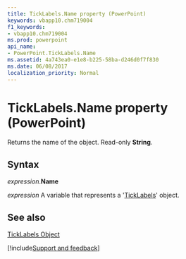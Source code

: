 ```yaml
---
title: TickLabels.Name property (PowerPoint)
keywords: vbapp10.chm719004
f1_keywords:
- vbapp10.chm719004
ms.prod: powerpoint
api_name:
- PowerPoint.TickLabels.Name
ms.assetid: 4a743ea0-e1e8-b225-58ba-d246d0f7f830
ms.date: 06/08/2017
localization_priority: Normal
---
```



# TickLabels.Name property (PowerPoint)

Returns the name of the object. Read-only  **String**.


## Syntax

_expression_.**Name**

_expression_ A variable that represents a '[TickLabels](PowerPoint.TickLabels.md)' object.


## See also


[TickLabels Object](PowerPoint.TickLabels.md)

[!include[Support and feedback](~/includes/feedback-boilerplate.md)]